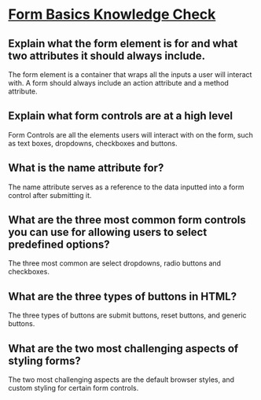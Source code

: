 # [Form Basics Knowledge Check](https://www.theodinproject.com/lessons/node-path-intermediate-html-and-css-form-basics#knowledge-check)

## Explain what the form element is for and what two attributes it should always include.
The form element is a container that wraps all the inputs a user will interact with. A form should always include an action attribute and a method attribute.

## Explain what form controls are at a high level
Form Controls are all the elements users will interact with on the form, such as text boxes, dropdowns, checkboxes and buttons.

## What is the name attribute for?
The name attribute serves as a reference to the data inputted into a form control after submitting it.

## What are the three most common form controls you can use for allowing users to select predefined options?
The three most common are select dropdowns, radio buttons and checkboxes.

## What are the three types of buttons in HTML?
The three types of buttons are submit buttons, reset buttons, and generic buttons.

## What are the two most challenging aspects of styling forms?
The two most challenging aspects are the default browser styles, and custom styling for certain form controls.
